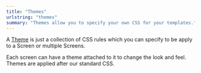 ```yaml
---
title: "Themes"
urlstring: "themes"
summary: "Themes allow you to specify your own CSS for your templates."
---
```


A <a href="/themes" target="_blank">Theme</a> is just a collection of CSS rules which you can specify to be apply to a Screen or multiple Screens.

Each screen can have a theme attached to it to change the look and feel. Themes are applied after our standard  CSS.















